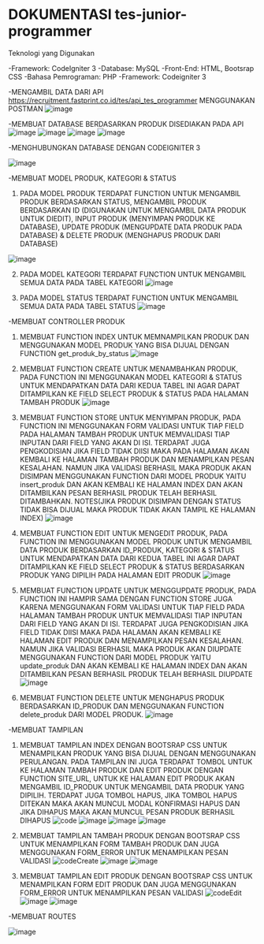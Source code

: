 #  DOKUMENTASI tes-junior-programmer

Teknologi yang Digunakan

-Framework: CodeIgniter 3
-Database: MySQL
-Front-End: HTML, Bootsrap CSS
-Bahasa Pemrograman: PHP
-Framework: Codeigniter 3


-MENGAMBIL DATA DARI API https://recruitment.fastprint.co.id/tes/api_tes_programmer MENGGUNAKAN POSTMAN
![image](https://github.com/user-attachments/assets/16dc8a72-bb46-42be-a846-08bdbb8aa6ab)

-MEMBUAT DATABASE BERDASARKAN PRODUK DISEDIAKAN PADA API
![image](https://github.com/user-attachments/assets/4e0f7835-e2e1-426c-bd03-6cb2af179d05)
![image](https://github.com/user-attachments/assets/bdea5493-e61c-48cb-8f6b-9b3110b56b9b)
![image](https://github.com/user-attachments/assets/3475063a-b020-4c36-8f0c-abfcf9befc68)
![image](https://github.com/user-attachments/assets/e2c058d8-dd45-47bf-8c8c-cb4846ef0951)

-MENGHUBUNGKAN DATABASE DENGAN CODEIGNITER 3

![image](https://github.com/user-attachments/assets/f0427413-3cbc-4246-a461-1cc3f7c2187e)

-MEMBUAT MODEL PRODUK, KATEGORI & STATUS
1. PADA MODEL PRODUK TERDAPAT FUNCTION UNTUK MENGAMBIL PRODUK BERDASARKAN STATUS, MENGAMBIL PRODUK BERDASARKAN ID (DIGUNAKAN UNTUK MENGAMBIL DATA PRODUK UNTUK DIEDIT), INPUT PRODUK (MENYIMPAN PRODUK KE DATABASE), UPDATE PRODUK (MENGUPDATE DATA PRODUK PADA DATABASE) & DELETE PRODUK (MENGHAPUS PRODUK DARI DATABASE)

![image](https://github.com/user-attachments/assets/bdb55f9e-6a91-4369-96ae-402946b9b524)
	
2. PADA MODEL KATEGORI TERDAPAT FUNCTION UNTUK MENGAMBIL SEMUA DATA PADA TABEL KATEGORI
![image](https://github.com/user-attachments/assets/6b6c1ace-3316-4f6d-bca9-8b981b05b8f6)

3. PADA MODEL STATUS TERDAPAT FUNCTION UNTUK MENGAMBIL SEMUA DATA PADA TABEL STATUS
![image](https://github.com/user-attachments/assets/7626e855-12a2-4936-8912-3aecf9d6fe12)


-MEMBUAT CONTROLLER PRODUK
1. MEMBUAT FUNCTION INDEX UNTUK MEMNAMPILKAN PRODUK DAN MENGGUNAKAN MODEL PRODUK YANG BISA DIJUAL DENGAN FUNCTION get_produk_by_status
![image](https://github.com/user-attachments/assets/5e9fcf91-b247-454f-97c1-d28b8810af31)

2. MEMBUAT FUNCTION CREATE UNTUK MENAMBAHKAN PRODUK, PADA FUNCTION INI MENGGUNAKAN MODEL KATEGORI & STATUS UNTUK MENDAPATKAN DATA DARI KEDUA TABEL INI AGAR DAPAT DITAMPILKAN KE FIELD SELECT PRODUK & STATUS PADA HALAMAN TAMBAH PRODUK
![image](https://github.com/user-attachments/assets/62f510cb-6df8-4ce1-8cb8-3dde44214949)

3. MEMBUAT FUNCTION STORE UNTUK MENYIMPAN PRODUK, PADA FUNCTION INI MENGGUNAKAN FORM VALIDASI UNTUK TIAP FIELD PADA HALAMAN TAMBAH PRODUK UNTUK MEMVALIDASI TIAP INPUTAN DARI FIELD YANG AKAN DI ISI. TERDAPAT JUGA PENGKODISIAN JIKA FIELD TIDAK DIISI MAKA PADA HALAMAN AKAN KEMBALI KE HALAMAN TAMBAH PRODUK DAN MENAMPILKAN PESAN KESALAHAN. NAMUN JIKA VALIDASI BERHASIL MAKA PRODUK AKAN DISIMPAN MENGGUNAKAN FUNCTION DARI MODEL PRODUK YAITU insert_produk DAN AKAN KEMBALI KE HALAMAN INDEX DAN AKAN DITAMBILKAN PESAN BERHASIL PRODUK TELAH BERHASIL DITAMBAHKAN. NOTES(JIKA PRODUK DISIMPAN DENGAN STATUS TIDAK BISA DIJUAL MAKA PRODUK TIDAK AKAN TAMPIL KE HALAMAN INDEX)
![image](https://github.com/user-attachments/assets/a2c87817-4735-47dc-b08d-1ec330d2c2ef)

4. MEMBUAT FUNCTION EDIT UNTUK MENGEDIT PRODUK, PADA FUNCTION INI MENGGUNAKAN MODEL PRODUK UNTUK MENGAMBIL DATA PRODUK BERDASARKAN ID_PRODUK, KATEGORI & STATUS UNTUK MENDAPATKAN DATA DARI KEDUA TABEL INI AGAR DAPAT DITAMPILKAN KE FIELD SELECT PRODUK & STATUS BERDASARKAN PRODUK YANG DIPILIH PADA HALAMAN EDIT PRODUK
![image](https://github.com/user-attachments/assets/9c063467-9c08-4283-8831-3b5d1f7bccce)

5. MEMBUAT FUNCTION UPDATE UNTUK MENGGUPDATE PRODUK, PADA FUNCTION INI HAMPIR SAMA DENGAN FUNCTION STORE JUGA KARENA MENGGUNAKAN FORM VALIDASI UNTUK TIAP FIELD PADA HALAMAN TAMBAH PRODUK UNTUK MEMVALIDASI TIAP INPUTAN DARI FIELD YANG AKAN DI ISI. TERDAPAT JUGA PENGKODISIAN JIKA FIELD TIDAK DIISI MAKA PADA HALAMAN AKAN KEMBALI KE HALAMAN EDIT PRODUK DAN MENAMPILKAN PESAN KESALAHAN. NAMUN JIKA VALIDASI BERHASIL MAKA PRODUK AKAN DIUPDATE MENGGUNAKAN FUNCTION DARI MODEL PRODUK YAITU update_produk DAN AKAN KEMBALI KE HALAMAN INDEX DAN AKAN DITAMBILKAN PESAN BERHASIL PRODUK TELAH BERHASIL DIUPDATE
![image](https://github.com/user-attachments/assets/bd956406-a8cc-4755-aa63-3ed928581dd8)

6. MEMBUAT FUNCTION DELETE UNTUK MENGHAPUS PRODUK BERDASARKAN ID_PRODUK DAN MENGGUNAKAN FUNCTION delete_produk DARI MODEL PRODUK.
![image](https://github.com/user-attachments/assets/0dc0dcf0-930a-4f5c-9d0c-f676fb3e48cb)

-MEMBUAT TAMPILAN
1. MEMBUAT TAMPILAN INDEX DENGAN BOOTSRAP CSS UNTUK MENAMPILKAN PRODUK YANG BISA DIJUAL DENGAN MENGGUNAKAN PERULANGAN. PADA TAMPILAN INI JUGA TERDAPAT TOMBOL UNTUK KE HALAMAN TAMBAH PRODUK DAN EDIT PRODUK DENGAN FUNCTION SITE_URL, UNTUK KE HALAMAN EDIT PRODUK AKAN MENGAMBIL ID_PRODUK UNTUK MENGAMBIL DATA PRODUK YANG DIPILIH. TERDAPAT JUGA TOMBOL HAPUS, JIKA TOMBOL HAPUS DITEKAN MAKA AKAN MUNCUL MODAL KONFIRMASI HAPUS DAN JIKA DIHAPUS MAKA AKAN MUNCUL PESAN PRODUK BERHASIL DIHAPUS
![code](https://github.com/user-attachments/assets/4461789b-fff5-4046-b774-90f182f1b9be)
![image](https://github.com/user-attachments/assets/38f98f13-4a5c-4ef1-8611-88384c301e6c)
![image](https://github.com/user-attachments/assets/3cfb579a-9432-478b-8b4c-7a4f3ac736ef)
![image](https://github.com/user-attachments/assets/f286c373-69e2-401c-9b8b-0b19dcc04ba2)

2. MEMBUAT TAMPILAN TAMBAH PRODUK DENGAN BOOTSRAP CSS UNTUK MENAMPILKAN FORM TAMBAH PRODUK DAN JUGA MENGGUNAKAN FORM_ERROR UNTUK MENAMPILKAN PESAN VALIDASI
![codeCreate](https://github.com/user-attachments/assets/7dbba988-c4a8-426b-bfb8-e429902155b9)
![image](https://github.com/user-attachments/assets/24edfae1-3e6f-41da-9169-3719c534676a)
![image](https://github.com/user-attachments/assets/f5e516ae-c8cb-45c7-8cad-68155588656b)

3. MEMBUAT TAMPILAN EDIT PRODUK DENGAN BOOTSRAP CSS UNTUK MENAMPILKAN FORM EDIT PRODUK DAN JUGA MENGGUNAKAN FORM_ERROR UNTUK MENAMPILKAN PESAN VALIDASI
![codeEdit](https://github.com/user-attachments/assets/7a53d100-949c-4f2a-9fd6-f1bbc4b98e3e)
![image](https://github.com/user-attachments/assets/37393264-928f-407b-969d-7dd786508ad2)
![image](https://github.com/user-attachments/assets/fe9832e7-adf4-4a4f-9ce8-b0abf081d7ad)


-MEMBUAT ROUTES 

![image](https://github.com/user-attachments/assets/a814a169-3021-4be5-882d-446f2fd9b871)

